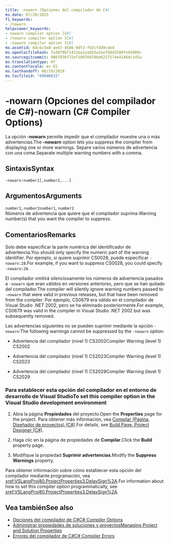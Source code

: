 ```yaml
---
title: -nowarn (Opciones del compilador de C#)
ms.date: 07/20/2015
f1_keywords:
- /nowarn
helpviewer_keywords:
- nowarn compiler option [C#]
- /nowarn compiler option [C#]
- -nowarn compiler option [C#]
ms.assetid: 6dcbc5e8-ae67-4566-9df3-f63cfdd9c4e4
ms.openlocfilehash: fa3079bf1431ba1a16b5a2eef0dd5500fe95909c
ms.sourcegitcommit: 986f836f72ef10876878bd6217174e41464c145a
ms.translationtype: HT
ms.contentlocale: es-ES
ms.lasthandoff: 08/19/2019
ms.locfileid: "69606615"
---
```

# <a name="-nowarn-c-compiler-options"></a><span data-ttu-id="d8969-102">-nowarn (Opciones del compilador de C#)</span><span class="sxs-lookup"><span data-stu-id="d8969-102">-nowarn (C# Compiler Options)</span></span>
<span data-ttu-id="d8969-103">La opción **-nowarn** permite impedir que el compilador muestre una o más advertencias.</span><span class="sxs-lookup"><span data-stu-id="d8969-103">The **-nowarn** option lets you suppress the compiler from displaying one or more warnings.</span></span> <span data-ttu-id="d8969-104">Separe varios números de advertencia con una coma.</span><span class="sxs-lookup"><span data-stu-id="d8969-104">Separate multiple warning numbers with a comma.</span></span>  
  
## <a name="syntax"></a><span data-ttu-id="d8969-105">Sintaxis</span><span class="sxs-lookup"><span data-stu-id="d8969-105">Syntax</span></span>  
  
```console  
-nowarn:number1[,number2,...]  
```  
  
## <a name="arguments"></a><span data-ttu-id="d8969-106">Argumentos</span><span class="sxs-lookup"><span data-stu-id="d8969-106">Arguments</span></span>  
 <span data-ttu-id="d8969-107">`number1`, `number2`</span><span class="sxs-lookup"><span data-stu-id="d8969-107">`number1`, `number2`</span></span>  
 <span data-ttu-id="d8969-108">Números de advertencia que quiere que el compilador suprima.</span><span class="sxs-lookup"><span data-stu-id="d8969-108">Warning number(s) that you want the compiler to suppress.</span></span>  
  
## <a name="remarks"></a><span data-ttu-id="d8969-109">Comentarios</span><span class="sxs-lookup"><span data-stu-id="d8969-109">Remarks</span></span>  
 <span data-ttu-id="d8969-110">Solo debe especificar la parte numérica del identificador de advertencia.</span><span class="sxs-lookup"><span data-stu-id="d8969-110">You should only specify the numeric part of the warning identifier.</span></span> <span data-ttu-id="d8969-111">Por ejemplo, si quiere suprimir CS0028, puede especificar `-nowarn:28`.</span><span class="sxs-lookup"><span data-stu-id="d8969-111">For example, if you want to suppress CS0028, you could specify `-nowarn:28`.</span></span>  
  
 <span data-ttu-id="d8969-112">El compilador omitirá silenciosamente los números de advertencia pasados a `-nowarn` que eran válidos en versiones anteriores, pero que se han quitado del compilador.</span><span class="sxs-lookup"><span data-stu-id="d8969-112">The compiler will silently ignore warning numbers passed to `-nowarn` that were valid in previous releases, but that have been removed from the compiler.</span></span> <span data-ttu-id="d8969-113">Por ejemplo, CS0679 era válido en el compilador de Visual Studio .NET 2002, pero se ha eliminado posteriormente.</span><span class="sxs-lookup"><span data-stu-id="d8969-113">For example, CS0679 was valid in the compiler in Visual Studio .NET 2002 but was subsequently removed.</span></span>  
  
 <span data-ttu-id="d8969-114">Las advertencias siguientes no se pueden suprimir mediante la opción `-nowarn`:</span><span class="sxs-lookup"><span data-stu-id="d8969-114">The following warnings cannot be suppressed by the `-nowarn` option:</span></span>  
  
- <span data-ttu-id="d8969-115">Advertencia del compilador (nivel 1) CS2002</span><span class="sxs-lookup"><span data-stu-id="d8969-115">Compiler Warning (level 1) CS2002</span></span>  
  
- <span data-ttu-id="d8969-116">Advertencia del compilador (nivel 1) CS2023</span><span class="sxs-lookup"><span data-stu-id="d8969-116">Compiler Warning (level 1) CS2023</span></span>  
  
- <span data-ttu-id="d8969-117">Advertencia del compilador (nivel 1) CS2029</span><span class="sxs-lookup"><span data-stu-id="d8969-117">Compiler Warning (level 1) CS2029</span></span>  
  
### <a name="to-set-this-compiler-option-in-the-visual-studio-development-environment"></a><span data-ttu-id="d8969-118">Para establecer esta opción del compilador en el entorno de desarrollo de Visual Studio</span><span class="sxs-lookup"><span data-stu-id="d8969-118">To set this compiler option in the Visual Studio development environment</span></span>  
  
1. <span data-ttu-id="d8969-119">Abra la página **Propiedades** del proyecto.</span><span class="sxs-lookup"><span data-stu-id="d8969-119">Open the **Properties** page for the project.</span></span> <span data-ttu-id="d8969-120">Para obtener más información, vea [Compilar (Página, Diseñador de proyectos) (C#)](/visualstudio/ide/reference/build-page-project-designer-csharp).</span><span class="sxs-lookup"><span data-stu-id="d8969-120">For details, see [Build Page, Project Designer (C#)](/visualstudio/ide/reference/build-page-project-designer-csharp).</span></span>  
  
2. <span data-ttu-id="d8969-121">Haga clic en la página de propiedades de **Compilar**.</span><span class="sxs-lookup"><span data-stu-id="d8969-121">Click the **Build** property page.</span></span>  
  
3. <span data-ttu-id="d8969-122">Modifique la propiedad **Suprimir advertencias**.</span><span class="sxs-lookup"><span data-stu-id="d8969-122">Modify the **Suppress Warnings** property.</span></span>  
  
 <span data-ttu-id="d8969-123">Para obtener información sobre cómo establecer esta opción del compilador mediante programación, vea <xref:VSLangProj80.ProjectProperties3.DelaySign%2A>.</span><span class="sxs-lookup"><span data-stu-id="d8969-123">For information about how to set this compiler option programmatically, see <xref:VSLangProj80.ProjectProperties3.DelaySign%2A>.</span></span>  
  
## <a name="see-also"></a><span data-ttu-id="d8969-124">Vea también</span><span class="sxs-lookup"><span data-stu-id="d8969-124">See also</span></span>

- [<span data-ttu-id="d8969-125">Opciones del compilador de C#</span><span class="sxs-lookup"><span data-stu-id="d8969-125">C# Compiler Options</span></span>](./index.md)
- [<span data-ttu-id="d8969-126">Administrar propiedades de soluciones y proyectos</span><span class="sxs-lookup"><span data-stu-id="d8969-126">Managing Project and Solution Properties</span></span>](/visualstudio/ide/managing-project-and-solution-properties)
- [<span data-ttu-id="d8969-127">Errores del compilador de C#</span><span class="sxs-lookup"><span data-stu-id="d8969-127">C# Compiler Errors</span></span>](../compiler-messages/index.md)
